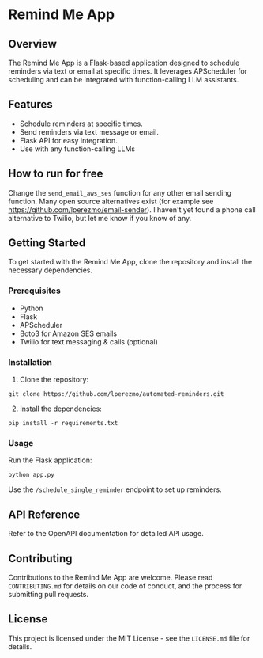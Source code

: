 # Remind Me App

## Overview
The Remind Me App is a Flask-based application designed to schedule reminders via text or email at specific times. It leverages APScheduler for scheduling and can be integrated with function-calling LLM assistants.

## Features
- Schedule reminders at specific times.
- Send reminders via text message or email.
- Flask API for easy integration.
- Use with any function-calling LLMs

## How to run for free
Change the `send_email_aws_ses` function for any other email sending function. Many open source alternatives exist (for example see https://github.com/lperezmo/email-sender). I haven't yet found a phone call alternative to Twilio, but let me know if you know of any.

## Getting Started
To get started with the Remind Me App, clone the repository and install the necessary dependencies.

### Prerequisites
- Python
- Flask
- APScheduler
- Boto3 for Amazon SES emails
- Twilio for text messaging & calls (optional)

### Installation
1. Clone the repository:
```
git clone https://github.com/lperezmo/automated-reminders.git
```
2. Install the dependencies:
```
pip install -r requirements.txt
```

### Usage
Run the Flask application:
```
python app.py
```
Use the `/schedule_single_reminder` endpoint to set up reminders.

## API Reference
Refer to the OpenAPI documentation for detailed API usage.

## Contributing
Contributions to the Remind Me App are welcome. Please read `CONTRIBUTING.md` for details on our code of conduct, and the process for submitting pull requests.

## License
This project is licensed under the MIT License - see the `LICENSE.md` file for details.

